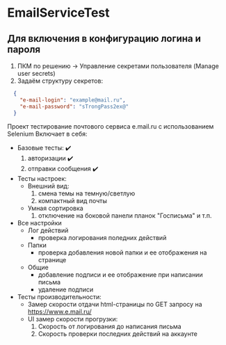 # EmailServiceTest

## Для включения в конфигурацию логина и пароля
1. ПКМ по решению -> Управление секретами пользователя (Manage user secrets)
2. Задаём структуру секретов:
```json
  {  
    "e-mail-login": "example@mail.ru",  
    "e-mail-password": "sTrongPass2ex@"  
  }  
```
Проект тестирование почтового сервиса e.mail.ru с использованием Selenium
Включает в себя:
  - Базовые тесты: ✔️
    1. авторизации ✔️
    2. отправки сообщения ✔️
  - Тесты настроек:  
    - Внешний вид:  
      1. смена темы на темную/светлую
      2. компактный вид почты
    - Умная сортировка
      1. отключение на боковой панели планок "Госписьма" и т.п.
  - Все настройки 
    - Лог действий
      - проверка логирования поледних действий
    - Папки
      - проверка добавления новой папки и ее отображения на странице
    - Общие
      - добавление подписи и ее отображение при написании письма
      - удаление подписи
  - Тесты производительности:  
    - Замер скорости отдачи html-страницы по GET запросу на https://www.e.mail.ru/
    - UI замер скорости прогрузки:  
      1. Скорость от логирования до написания письма
      2. Скорость проверки последних действий на аккаунте 
